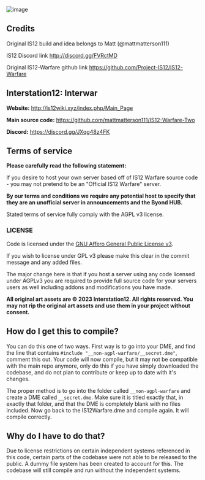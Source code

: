 ![image](https://file.garden/YPiIQQczOTYxCpqM/TBZI6TR.png)

## Credits

Original IS12 build and idea belongs to Matt (@mattmatterson111)

IS12 Discord link http://discord.gg/FVRctMD

Original IS12-Warfare github link https://github.com/Project-IS12/IS12-Warfare


## Interstation12: Interwar

**Website:** http://is12wiki.xyz/index.php/Main_Page

**Main source code:** https://github.com/mattmatterson111/IS12-Warfare-Two

**Discord:**  https://discord.gg/JXqg48z4FK

## Terms of service

**Please carefully read the following statement:**

If you desire to host your own server based off of IS12 Warfare source code - you may not pretend to be an "Official IS12 Warfare" server.

**By our terms and conditions we require any potential host to specify that they are an unofficial server in announcements and the Byond HUB.**

Stated terms of service fully comply with the AGPL v3 license.

### LICENSE
Code is licensed under the [GNU Affero General Public License v3](http://www.gnu.org/licenses/agpl.html).

If you wish to license under GPL v3 please make this clear in the commit message and any added files.

The major change here is that if you host a server using any code licensed under AGPLv3 you are required to provide full source code for your servers users as well including addons and modifications you have made.

**All original art assets are © 2023 Interstation12.  All rights reserved. You may not rip the original art assets and use them in your project without consent.**


## How do I get this to compile?

You can do this one of two ways. First way is to go into your DME, and find the line that contains `#include "__non-agpl-warfare/__secret.dme"`, comment this out. Your code will now compile, but it may not be compatible with the main repo anymore, only do this if you have simply downloaded the codebase, and do not plan to contribute or keep up to date with it's changes.

The proper method is to go into the folder called `__non-agpl-warfare` and create a DME called `__secret.dme`. Make sure it is titled exactly that, in exactly that folder, and that the DME is completely blank with no files included. Now go back to the IS12Warfare.dme and compile again. It will compile correctly.


## Why do I have to do that?

Due to license restrictions on certain independent systems referenced in this code, certain parts of the codebase were not able to be released to the public. A dummy file system has been created to account for this. The codebase will still compile and run without the independent systems.
